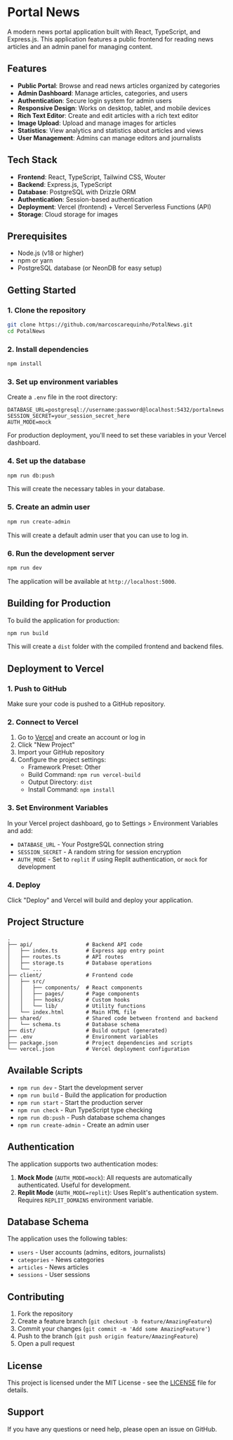 # Portal News

A modern news portal application built with React, TypeScript, and Express.js. This application features a public frontend for reading news articles and an admin panel for managing content.

## Features

- **Public Portal**: Browse and read news articles organized by categories
- **Admin Dashboard**: Manage articles, categories, and users
- **Authentication**: Secure login system for admin users
- **Responsive Design**: Works on desktop, tablet, and mobile devices
- **Rich Text Editor**: Create and edit articles with a rich text editor
- **Image Upload**: Upload and manage images for articles
- **Statistics**: View analytics and statistics about articles and views
- **User Management**: Admins can manage editors and journalists

## Tech Stack

- **Frontend**: React, TypeScript, Tailwind CSS, Wouter
- **Backend**: Express.js, TypeScript
- **Database**: PostgreSQL with Drizzle ORM
- **Authentication**: Session-based authentication
- **Deployment**: Vercel (frontend) + Vercel Serverless Functions (API)
- **Storage**: Cloud storage for images

## Prerequisites

- Node.js (v18 or higher)
- npm or yarn
- PostgreSQL database (or NeonDB for easy setup)

## Getting Started

### 1. Clone the repository

```bash
git clone https://github.com/marcoscarequinho/PotalNews.git
cd PotalNews
```

### 2. Install dependencies

```bash
npm install
```

### 3. Set up environment variables

Create a `.env` file in the root directory:

```env
DATABASE_URL=postgresql://username:password@localhost:5432/portalnews
SESSION_SECRET=your_session_secret_here
AUTH_MODE=mock
```

For production deployment, you'll need to set these variables in your Vercel dashboard.

### 4. Set up the database

```bash
npm run db:push
```

This will create the necessary tables in your database.

### 5. Create an admin user

```bash
npm run create-admin
```

This will create a default admin user that you can use to log in.

### 6. Run the development server

```bash
npm run dev
```

The application will be available at `http://localhost:5000`.

## Building for Production

To build the application for production:

```bash
npm run build
```

This will create a `dist` folder with the compiled frontend and backend files.

## Deployment to Vercel

### 1. Push to GitHub

Make sure your code is pushed to a GitHub repository.

### 2. Connect to Vercel

1. Go to [Vercel](https://vercel.com) and create an account or log in
2. Click "New Project"
3. Import your GitHub repository
4. Configure the project settings:
   - Framework Preset: Other
   - Build Command: `npm run vercel-build`
   - Output Directory: `dist`
   - Install Command: `npm install`

### 3. Set Environment Variables

In your Vercel project dashboard, go to Settings > Environment Variables and add:

- `DATABASE_URL` - Your PostgreSQL connection string
- `SESSION_SECRET` - A random string for session encryption
- `AUTH_MODE` - Set to `replit` if using Replit authentication, or `mock` for development

### 4. Deploy

Click "Deploy" and Vercel will build and deploy your application.

## Project Structure

```
.
├── api/                 # Backend API code
│   ├── index.ts         # Express app entry point
│   ├── routes.ts        # API routes
│   ├── storage.ts       # Database operations
│   └── ...
├── client/              # Frontend code
│   ├── src/
│   │   ├── components/  # React components
│   │   ├── pages/       # Page components
│   │   ├── hooks/       # Custom hooks
│   │   └── lib/         # Utility functions
│   └── index.html       # Main HTML file
├── shared/              # Shared code between frontend and backend
│   └── schema.ts        # Database schema
├── dist/                # Build output (generated)
├── .env                 # Environment variables
├── package.json         # Project dependencies and scripts
└── vercel.json          # Vercel deployment configuration
```

## Available Scripts

- `npm run dev` - Start the development server
- `npm run build` - Build the application for production
- `npm run start` - Start the production server
- `npm run check` - Run TypeScript type checking
- `npm run db:push` - Push database schema changes
- `npm run create-admin` - Create an admin user

## Authentication

The application supports two authentication modes:

1. **Mock Mode** (`AUTH_MODE=mock`): All requests are automatically authenticated. Useful for development.
2. **Replit Mode** (`AUTH_MODE=replit`): Uses Replit's authentication system. Requires `REPLIT_DOMAINS` environment variable.

## Database Schema

The application uses the following tables:

- `users` - User accounts (admins, editors, journalists)
- `categories` - News categories
- `articles` - News articles
- `sessions` - User sessions

## Contributing

1. Fork the repository
2. Create a feature branch (`git checkout -b feature/AmazingFeature`)
3. Commit your changes (`git commit -m 'Add some AmazingFeature'`)
4. Push to the branch (`git push origin feature/AmazingFeature`)
5. Open a pull request

## License

This project is licensed under the MIT License - see the [LICENSE](LICENSE) file for details.

## Support

If you have any questions or need help, please open an issue on GitHub.